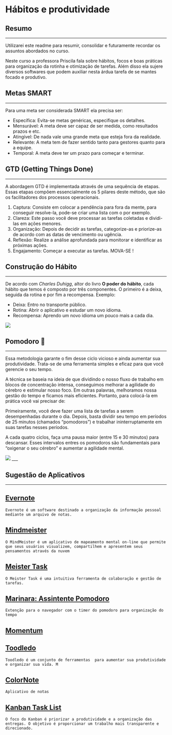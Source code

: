 # Hábitos e produtividade
## **Resumo** 
___
Utilizarei este readme para resumir, consolidar e futuramente recordar os assuntos abordados no curso.

Neste curso a professora Priscila fala sobre hábitos, focos e boas práticas para organização da rotinha e otimização de tarefas. Além disso ela sujere diversos softwares que podem auxiliar nesta árdua tarefa de se mantes focado e produtivo.

## Metas SMART
___
Para uma meta ser considerada SMART ela precisa ser:
- Específica: Evita-se metas genéricas, especifique os detalhes.
- Mensurável: A meta deve ser capaz de ser medida, como resultados prazos e etc.
- Atingível: De nada vale uma grande meta que esteja fora da realidade.
- Relevante: A meta tem de fazer sentido tanto para gestores quanto para a equipe.
- Temporal: A meta deve ter um prazo para começar e terminar.

## GTD (Getting Things Done)
___
A abordagem GTD é implementada através de uma sequência de etapas. Essas etapas compõem essencialmente os 5 pilares deste método, que são os facilitadores dos processos operacionais. 

1. Captura: Consiste em colocar a pendência para fora da mente, para conseguir resolve-la, pode-se criar uma lista com o por exemplo.
2. Clareza: Este passo você deve processar as tarefas coletadas e dividi-las em ações menores.
3. Organização: Depois de decidir as tarefas, categorize-as e priorize-as de acordo com as datas de vencimento ou ugência.
4. Reflexão: Realize a análise aprofundada para monitorar e identificar as próximas ações.
5. Engajamento: Começar a executar as tarefas. MOVA-SE !

## Construção do Hábito
___
De acordo com *Charles Duhigg*, altor do livro **O poder do hábito**, cada hábito que temos é composto por três componentes. O primeiro é a deixa, seguida da rotina e por fim a recompensa.
Exemplo:
- Deixa: Entro no transporte público.
- Rotina: Abrir o aplicativo e estudar um novo idioma.
- Recompensa: Aprendo um novo idioma um pouco mais a cada dia.
<img src="https://s3.amazonaws.com/caelum-online-public/H%C3%A1bitos/6.png">

## Pomodoro 🍅
___
Essa metodologia garante o fim desse ciclo vicioso e ainda aumentar sua produtividade. Trata-se de uma ferramenta simples e eficaz para que você gerencie o seu tempo.

A técnica se baseia na ideia de que dividindo o nosso fluxo de trabalho em blocos de concentração intensa, conseguimos melhorar a agilidade do cérebro e estimular nosso foco. Em outras palavras, melhoramos nossa gestão do tempo e ficamos mais eficientes. Portanto, para colocá-la em prática você vai precisar de:

Primeiramente, você deve fazer uma lista de tarefas a serem desempenhadas durante o dia. Depois, basta dividir seu tempo em períodos de 25 minutos (chamados “pomodoros”) e trabalhar ininterruptamente em suas tarefas nesses períodos.

A cada quatro ciclos, faça uma pausa maior (entre 15 e 30 minutos) para descansar. Esses intervalos entres os pomodoros são fundamentais para “oxigenar o seu cérebro” e aumentar a agilidade mental. 

<img src="https://www.napratica.org.br/wp-content/uploads/2021/04/ciclo-tecnica-pomodoro-1024x683.jpg">
___

## Sugestão de Aplicativos
___
## [Evernote](https://evernote.com/intl/pt-br)
    Evernote é um software destinado a organização da informação pessoal mediante um arquivo de notas.

## [Mindmeister](https://www.mindmeister.com/pt)
    O MindMeister é um aplicativo de mapeamento mental on-line que permite que seus usuários visualizem, compartilhem e apresentem seus pensamentos através da nuvem
## [Meister Task](https://www.meistertask.com/pt)
    O Meister Task é uma intuitiva ferramenta de colaboração e gestão de tarefas.
## [Marinara: Assintente Pomodoro](https://chrome.google.com/webstore/detail/marinara-pomodoro®-assist/lojgmehidjdhhbmpjfamhpkpodfcodef?hl=pt-BR)
    Extenção para o navegador com o timer do pomodoro para organização do tempo
## [Momentum](https://momentumdash.com)

## [Toodledo](https://www.toodledo.com)
    Toodledo é um conjunto de ferramentas  para aumentar sua produtividade e organizar sua vida. M
## [ColorNote](https://www.colornote.com)
    
    Aplicativo de notas

## [Kanban Task List](https://kanbantool.com/product)

    O foco do Kanban é priorizar a produtividade e a organização das entregas. O objetivo é proporcionar um trabalho mais transparente e direcionado. 